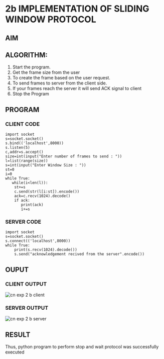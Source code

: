 # 2b IMPLEMENTATION OF SLIDING WINDOW PROTOCOL
## AIM
## ALGORITHM:
1. Start the program.
2. Get the frame size from the user
3. To create the frame based on the user request.
4. To send frames to server from the client side.
5. If your frames reach the server it will send ACK signal to client
6. Stop the Program
## PROGRAM
### CLIENT CODE
```
import socket
s=socket.socket()
s.bind(('localhost',8000))
s.listen(5)
c,addr=s.accept()
size=int(input("Enter number of frames to send : "))
l=list(range(size))
s=int(input("Enter Window Size : "))
st=0
i=0
while True:
   while(i<len(l)):
    st+=s
    c.send(str(l[i:st]).encode())
    ack=c.recv(1024).decode()
    if ack:
       print(ack)
       i+=s
```
### SERVER CODE
```
import socket
s=socket.socket()
s.connect(('localhost',8000))
while True: 
    print(s.recv(1024).decode())
    s.send("acknowledgement recived from the server".encode())
```
## OUPUT
### CLIENT OUTPUT
![cn exp 2 b client](https://github.com/user-attachments/assets/516296f5-0d7c-45fa-b504-72e3b02b513f)
### SERVER OUTPUT
![cn exp 2 b server](https://github.com/user-attachments/assets/0c59be17-33b5-4e30-aed6-aa264a413c75)

## RESULT
Thus, python program to perform stop and wait protocol was successfully executed
